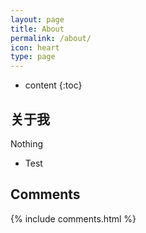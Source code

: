 ```yaml
---
layout: page
title: About
permalink: /about/
icon: heart
type: page
---
```


* content
{:toc}

## 关于我

<!--iframe src="https://githubbadge.appspot.com/gaohaoyang?s=1" style="border: 0;height: 142px;width: 200px;overflow: hidden;" frameBorder="0"></iframe-->

Nothing

* Test

## Comments

{% include comments.html %}
